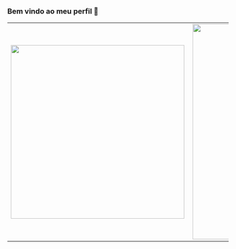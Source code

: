 ### Bem vindo ao meu perfil 👋

<center>
<table>
    <tr>
        <td><img width="395px" align="left" src="https://github-readme-stats.vercel.app/api/top-langs/?username=IzaacBaptista&hide=html&layout=compact&theme=buefy" /></td>
        <td><img width="490px" align="left" src="https://github-readme-stats.vercel.app/api?username=IzaacBaptista&theme=buefy"/></td>
    </tr>   
</table>
</center>  
